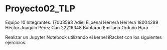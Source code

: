 # Proyecto02_TLP
Equipo 10
Integrantes:
17003593 Adiel Elioenai Herrera Herrera
18004289 Héctor Joaquín Pérez Can
22216348 Buntarou Emiliano Orduño Hara

Realizar un Jupyter Notebook utilizando el kernel iRacket con los siguientes ejercicios.
